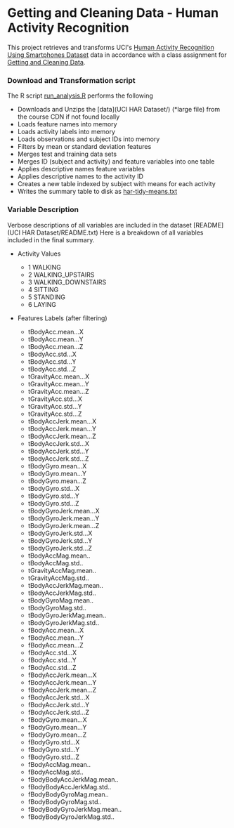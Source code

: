 Getting and Cleaning Data - Human Activity Recognition
=========================== 
This project retrieves and transforms UCI's [Human Activity Recognition Using Smartphones Dataset](http://archive.ics.uci.edu/ml/datasets/Human+Activity+Recognition+Using+Smartphones) data in accordance with a class assignment for [Getting and Cleaning Data](http://www.coursera.org/course/getdata).

### Download and Transformation script

The R script [run_analysis.R](run_analysis.R) performs the following
	
- Downloads and Unzips the [data](UCI HAR Dataset/) (*large file) from the course CDN if not found locally
- Loads feature names into memory
- Loads activity labels into memory
- Loads observations and subject IDs into memory
- Filters by mean or standard deviation features
- Merges test and training data sets
- Merges ID (subject and activity) and feature variables into one table
- Applies descriptive names feature variables
- Applies descriptive names to the activity ID
- Creates a new table indexed by subject with means for each activity
- Writes the summary table to disk as [har-tidy-means.txt](har-tidy-means.txt)

### Variable Description

Verbose descriptions of all variables are included in the dataset [README](UCI HAR Dataset/README.txt) Here is a breakdown of all variables included in the final summary.

- Activity Values

	- 1 WALKING
	- 2 WALKING_UPSTAIRS
	- 3 WALKING_DOWNSTAIRS
	- 4 SITTING
	- 5 STANDING
	- 6 LAYING

- Features Labels (after filtering)

	- tBodyAcc.mean...X
	- tBodyAcc.mean...Y
	- tBodyAcc.mean...Z
	- tBodyAcc.std...X
	- tBodyAcc.std...Y
	- tBodyAcc.std...Z
	- tGravityAcc.mean...X
	- tGravityAcc.mean...Y
	- tGravityAcc.mean...Z
	- tGravityAcc.std...X
	- tGravityAcc.std...Y
	- tGravityAcc.std...Z
	- tBodyAccJerk.mean...X
	- tBodyAccJerk.mean...Y
	- tBodyAccJerk.mean...Z
	- tBodyAccJerk.std...X
	- tBodyAccJerk.std...Y
	- tBodyAccJerk.std...Z
	- tBodyGyro.mean...X
	- tBodyGyro.mean...Y
	- tBodyGyro.mean...Z
	- tBodyGyro.std...X
	- tBodyGyro.std...Y
	- tBodyGyro.std...Z
	- tBodyGyroJerk.mean...X
	- tBodyGyroJerk.mean...Y
	- tBodyGyroJerk.mean...Z
	- tBodyGyroJerk.std...X
	- tBodyGyroJerk.std...Y
	- tBodyGyroJerk.std...Z
	- tBodyAccMag.mean..
	- tBodyAccMag.std..
	- tGravityAccMag.mean..
	- tGravityAccMag.std..
	- tBodyAccJerkMag.mean..
	- tBodyAccJerkMag.std..
	- tBodyGyroMag.mean..
	- tBodyGyroMag.std..
	- tBodyGyroJerkMag.mean..
	- tBodyGyroJerkMag.std..
	- fBodyAcc.mean...X
	- fBodyAcc.mean...Y
	- fBodyAcc.mean...Z
	- fBodyAcc.std...X
	- fBodyAcc.std...Y
	- fBodyAcc.std...Z
	- fBodyAccJerk.mean...X
	- fBodyAccJerk.mean...Y
	- fBodyAccJerk.mean...Z
	- fBodyAccJerk.std...X
	- fBodyAccJerk.std...Y
	- fBodyAccJerk.std...Z
	- fBodyGyro.mean...X
	- fBodyGyro.mean...Y
	- fBodyGyro.mean...Z
	- fBodyGyro.std...X
	- fBodyGyro.std...Y
	- fBodyGyro.std...Z
	- fBodyAccMag.mean..
	- fBodyAccMag.std..
	- fBodyBodyAccJerkMag.mean..
	- fBodyBodyAccJerkMag.std..
	- fBodyBodyGyroMag.mean..
	- fBodyBodyGyroMag.std..
	- fBodyBodyGyroJerkMag.mean..
	- fBodyBodyGyroJerkMag.std..



